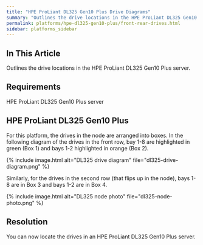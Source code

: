 ```yaml
---
title: "HPE ProLiant DL325 Gen10 Plus Drive Diagrams"
summary: "Outlines the drive locations in the HPE ProLiant DL325 Gen10 Plus server."
permalink: platforms/hpe-dl325-gen10-plus/front-rear-drives.html
sidebar: platforms_sidebar
---
```

## In This Article

Outlines the drive locations in the HPE ProLiant DL325 Gen10 Plus server.

## Requirements

HPE ProLiant DL325 Gen10 Plus server


## HPE ProLiant DL325 Gen10 Plus

For this platform, the drives in the node are arranged into boxes. In the following diagram of the drives in the front row, bay 1-8 are highlighted in green (Box 1) and bays 1-2 highlighted in orange (Box 2).

{% include image.html alt="DL325 drive diagram" file="dl325-drive-diagram.png" %}

Similarly, for the drives in the second row (that flips up in the node), bays 1-8 are in Box 3 and bays 1-2 are in Box 4.

{% include image.html alt="DL325 node photo" file="dl325-node-photo.png" %}

## Resolution
You can now locate the drives in an HPE ProLiant DL325 Gen10 Plus server.

